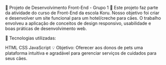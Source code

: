 🐾 Projeto de Desenvolvimento Front-End - Grupo 1 🚀
Este projeto faz parte da atividade do curso de Front-End da escola Koru. Nosso objetivo foi criar e desenvolver um site funcional para um hotel/creche para cães. O trabalho envolveu a aplicação de conceitos de design responsivo, usabilidade e boas práticas de desenvolvimento web.

🔧 Tecnologias utilizadas:

HTML
CSS
JavaScript
💡 Objetivo: Oferecer aos donos de pets uma plataforma intuitiva e agradável para gerenciar serviços de cuidados para seus cães.
